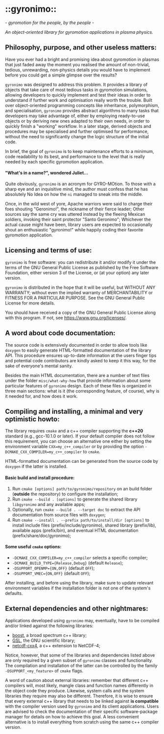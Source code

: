 ::gyronimo::
============

*- gyromotion for the people, by the people -*

*An object-oriented library for gyromotion applications in plasma physics.*

Philosophy, purpose, and other useless matters:
-----------------------------------------------

Have you ever had a bright and promising idea about gyromotion in
plasmas that just faded away the moment you realised the amount of
non-trivial, tedious, unrewarding, non-physics details you would have to
implement before you could get a simple glimpse over the results?

`gyronimo` was designed to address this problem. It provides a library
of objects that take care of most tedious tasks in gyromotion
simulations, allowing developers to quickly implement and test their
ideas in order to understand if further work and optimisation really
worth the trouble. Built over object-oriented programming concepts like
inheritance, polymorphism, and specialisation, `gyronimo` provides
abstract algorithms to many tasks that developers may take advantage of,
either by employing ready-to-use objects or by deriving new ones adapted
to their own needs, in order to quickly finish a "working" workflow. In
a later stage, derived objects and procedures may be specialised and
further optimised for performance, without the need to significantly
change the logic structure of the initial code.

In brief, the goal of `gyronimo` is to keep maintenance efforts to a
minimum, code readability to its best, and performance to the level that
is really needed by each specific gyromotion application.

#### "What's in a name?", wondered Juliet...

Quite obviously, `gyronimo` is an acronym for GYRO-MOtion. To those with
a sharp eye and an inquisitive mind, the author must confess that he has
absolutely No Idea on how the `ni` managed to sneak into the middle.

Once, in the wild west of yore, Apache warriors were said to charge
their foes shouting "Geronimo!", the nickname of their fierce leader;
Other sources say the same cry was uttered instead by the fleeing
Mexican soldiers, invoking their saint protector "Santo Geronimo";
Whichever the actual cause might have been, library users are expected
to occasionally shout an enthusiastic "gyronimo!" while happily coding
their favorite gyromotion application.

Licensing and terms of use:
---------------------------

`gyronimo` is free software: you can redistribute it and/or modify it
under the terms of the GNU General Public License as published by the
Free Software Foundation, either version 3 of the License, or (at your
option) any later version.

`gyronimo` is distributed in the hope that it will be useful, but
WITHOUT ANY WARRANTY; without even the implied warranty of
MERCHANTABILITY or FITNESS FOR A PARTICULAR PURPOSE. See the GNU General
Public License for more details.

You should have received a copy of the GNU General Public License along
with this program. If not, see <https://www.gnu.org/licenses/>.

A word about code documentation:
--------------------------------

The source code is extensively documented in order to allow tools like
`doxygen` to easily generate HTML-formatted documentation of the library
API. This procedure ensures up-to-date information at the users finger
tips and potential code contributors are kindly asked to keep it this
way, for the sake of everyone's mental sanity.

Besides the main HTML documentation, there are a number of text files
under the folder `misc/what-why-how` that provide information about some
particular features of `gyronimo` design. Each of these files is
organized in three main sections: what is it (the corresponding feature,
of course), why is it needed for, and how does it work.

Compiling and installing, a minimal and very optimistic howto:
--------------------------------------------------------------

The library requires `cmake` and a c++ compiler supporting the **c++20**
standard (e.g., gcc-10.1.0 or later). If your default compiler does not
follow this requirement, you can choose an alternative one either by
setting the environment variable `CXX=my_c++_compiler` or by providing
the option `-DCMAKE_CXX_COMPILER=my_c++_compiler` to `cmake`.

HTML-formatted documentation can be generated from the source code by
`doxygen` if the latter is installed.

#### Basic build and install procedure:

1. Run `cmake [options] path/to/gyronimo/repository` on an build folder
   (**outside** the repository) to configure the installation;
2. Run `cmake --build . [options]` to generate the shared library
   `libgyronimo` and any available apps;
3. Optionally, run `cmake --build . --target doc` to extract the API
   documentation from source files with `doxygen`;
4. Run `cmake --install . --prefix path/to/install/dir [options]` to
   install include files (prefix/include/gyronimo), shared library
   (prefix/lib), available apps (prefix/bin), and eventual HTML
   documentation (prefix/share/doc/gyronimo);

#### Some useful `cmake` options:

+ `-DCMAKE_CXX_COMPILER=my_c++_compiler` selects a specific compiler;
+ `-DCMAKE_BUILD_TYPE={Release,Debug}` (default `Release`);
+ `-DSUPPORT_OPENMP={ON,OFF}` (default `OFF`);
+ `-DSUPPORT_VMEC={ON,OFF}` (default `OFF`);

After installing, and before using the library, make sure to update
relevant environment variables if the installation folder is not one of
the system's defaults.

External dependencies and other nightmares:
-------------------------------------------

Applications developed using `gyronimo` may, eventually, have to be
compiled and/or linked against the following libraries:

+ [boost](https://www.boost.org), a broad spectrum c++ library;
+ [GSL](https://www.gnu.org/software/gsl), the GNU scientific library;
+ [netcdf-cxx4](https://github.com/Unidata/netcdf-cxx4), a c++ extension
  to NetCDF-4;

Notice, however, that some of the libraries and dependencies listed
above are only required by a given subset of `gyronimo` classes and
functionality. The compilation and installation of the latter can be
controlled by the family `-DSUPPORT_<my_feature>` of `cmake` flags.

A word of caution about external libraries: remember that different c++
compilers will, most likely, mangle class and function names differently
in the object code they produce. Likewise, system calls and the system
libraries they require may also be different. Therefore, it is wise to
ensure that every external c++ library that needs to be linked against
**is compatible** with the compiler version used by `gyronimo` and its
client applications. Users are advised to check the documentation of
their specific software-package manager for details on how to achieve
this goal. A less convenient alternative is to install everything from
scratch using the same c++ compiler version.
